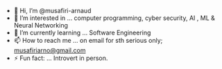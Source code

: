 - 👋 Hi, I’m @musafiri-arnaud
- 👀 I’m interested in ... computer programming, cyber security, AI , ML & Neural Networking
- 🌱 I’m currently learning ... Software Engineering
- 📫 How to reach me ... on email for sth serious only; musafiriarno@gmail.com
- ⚡ Fun fact: ... Introvert in person.

<!---
musafiri-arnaud/musafiri-arnaud is a ✨ special ✨ repository because its `README.md` (this file) appears on your GitHub profile.
You can click the Preview link to take a look at your changes.
--->
